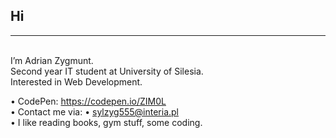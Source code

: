 <h2>Hi</h2><hr><br> 
I’m Adrian Zygmunt. <br>
Second year IT student at University of Silesia. <br>
Interested in Web Development. <br>

• CodePen: https://codepen.io/ZIM0L <br>
• Contact me via: • sylzyg555@interia.pl <br>
• I like reading books, gym stuff, some coding.
